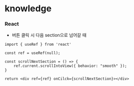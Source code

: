 # knowledge

### React
- 버튼 클릭 시 다음 section으로 넘어갈 때
``` React
import { useRef } from 'react'

const ref = useRef(null);

const scrollNextSection = () => {
    ref.current.scrollIntoView({ behavior: "smooth" });
}

return <div ref={ref} onCilck={scrollNextSection}></div>
```
